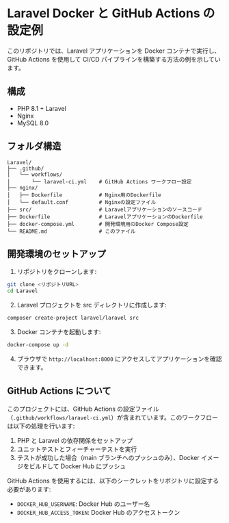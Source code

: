 # Laravel Docker と GitHub Actions の設定例

このリポジトリでは、Laravel アプリケーションを Docker コンテナで実行し、GitHub Actions を使用して CI/CD パイプラインを構築する方法の例を示しています。

## 構成

- PHP 8.1 + Laravel
- Nginx
- MySQL 8.0

## フォルダ構造

```
Laravel/
├── .github/
│   └── workflows/
│       └── laravel-ci.yml    # GitHub Actions ワークフロー設定
├── nginx/
│   ├── Dockerfile            # Nginx用のDockerfile
│   └── default.conf          # Nginxの設定ファイル
├── src/                      # Laravelアプリケーションのソースコード
├── Dockerfile                # LaravelアプリケーションのDockerfile
├── docker-compose.yml        # 開発環境用のDocker Compose設定
└── README.md                 # このファイル
```

## 開発環境のセットアップ

1. リポジトリをクローンします:

```bash
git clone <リポジトリURL>
cd Laravel
```

2. Laravel プロジェクトを src ディレクトリに作成します:

```bash
composer create-project laravel/laravel src
```

3. Docker コンテナを起動します:

```bash
docker-compose up -d
```

4. ブラウザで `http://localhost:8000` にアクセスしてアプリケーションを確認できます。

## GitHub Actions について

このプロジェクトには、GitHub Actions の設定ファイル（`.github/workflows/laravel-ci.yml`）が含まれています。このワークフローは以下の処理を行います:

1. PHP と Laravel の依存関係をセットアップ
2. ユニットテストとフィーチャーテストを実行
3. テストが成功した場合（main ブランチへのプッシュのみ）、Docker イメージをビルドして Docker Hub にプッシュ

GitHub Actions を使用するには、以下のシークレットをリポジトリに設定する必要があります:

- `DOCKER_HUB_USERNAME`: Docker Hub のユーザー名
- `DOCKER_HUB_ACCESS_TOKEN`: Docker Hub のアクセストークン

